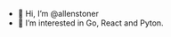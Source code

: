 - 👋 Hi, I’m @allenstoner
- 👀 I’m interested in Go, React and Pyton.



<!---
allenstoner/allenstoner is a ✨ special ✨ repository because its `README.md` (this file) appears on your GitHub profile.
You can click the Preview link to take a look at your changes.
--->
